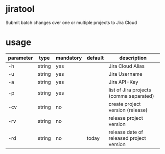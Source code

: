 # jiratool
Submit batch changes over one or multiple projects to Jira Cloud

# usage

| parameter | type   | mandatory | default | description                              |
|-----------|--------|-----------|---------|------------------------------------------|
| -h        | string | yes       |         | Jira Cloud Alias                         |         
| -u        | string | yes       |         | Jira Username                            |
| -a        | string | yes       |         | Jira API-Key                             |
| -p        | string | yes       |         | list of Jira projects (comma separated)  |
| -cv       | string | no        |         | create project version (release)         |
| -rv       | string | no        |         | release project version                  | 
| -rd       | string | no        | today   | release date of released project version |
